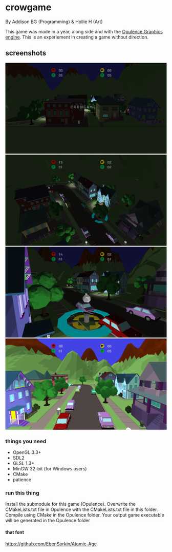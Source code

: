 # crowgame

By Addison BG (Programming) & Hollie H (Art)

This game was made in a year, along side and with the [Opulence Graphics engine](https://github.com/addisonbgross/opulence). This is an experiement in
creating a game without direction.

## screenshots
![alt tag](screenshots/town0.png)
![alt tag](screenshots/town1.png)
![alt tag](screenshots/town2.png)
![alt tag](screenshots/town3.png)

### things you need
* OpenGL 3.3+
* SDL2
* GLSL 1.3+
* MinGW 32-bit (for Windows users)
* CMake
* patience

### run this thing
Install the submodule for this game (Opulence). Overwrite the CMakeLists.txt file in Opulence 
with the CMakeLists.txt file in this folder. Compile using CMake in the Opulence folder. Your 
output game executable will be generated in the Opulence folder

#### that font
https://github.com/EbenSorkin/Atomic-Age
